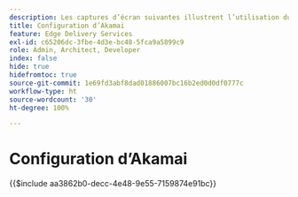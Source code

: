 ```yaml
---
description: Les captures d’écran suivantes illustrent l’utilisation du gestionnaire de propriétés Akamai pour configurer une propriété afin de diffuser du contenu. **Les paramètres essentiels sont marqués d’un cercle rouge.**
title: Configuration d’Akamai
feature: Edge Delivery Services
exl-id: c65206dc-3fbe-4d3e-bc48-5fca9a5899c9
role: Admin, Architect, Developer
index: false
hide: true
hidefromtoc: true
source-git-commit: 1e69fd3abf8dad01886007bc16b2ed0d0df0777c
workflow-type: ht
source-wordcount: '30'
ht-degree: 100%

---
```


# Configuration d’Akamai

{{$include aa3862b0-decc-4e48-9e55-7159874e91bc}}
